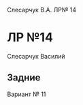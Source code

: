 Слесарчук В.А. ЛР№ 14

# ЛР №14

Слесарчук Василий

## Задние
Вариант № 11

[](https://github.com/Maidov/Slesarchuk-lab/blob/LAB-14-Slesarchuk/index.jpeg?raw=true)
